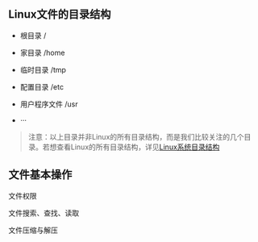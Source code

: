 ## Linux文件的目录结构

- 根目录 /

- 家目录 /home

- 临时目录 /tmp

- 配置目录 /etc

- 用户程序文件 /usr

- ···

> 注意：以上目录并非Linux的所有目录结构，而是我们比较关注的几个目录。若想查看Linux的所有目录结构，详见[Linux系统目录结构](https://www.runoob.com/linux/linux-system-contents.html)

## 文件基本操作

文件权限

文件搜索、查找、读取

文件压缩与解压



